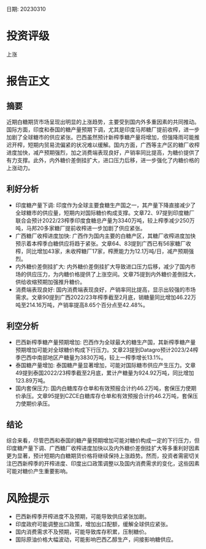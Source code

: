 
日期: 20230310

# 投资评级

上涨

# 报告正文

## 摘要

近期白糖期货市场呈现出明显的上涨趋势，主要受到国内外多重因素的共同推动。国际方面，印度和泰国的糖产量预期下调，尤其是印度马邦糖厂提前收榨，进一步加剧了全球糖市的供应紧张。巴西虽然预计新榨季糖产量将增加，但强降雨可能推迟开榨，短期内贸易流偏紧的状况难以缓解。国内方面，广西等主产区的糖厂收榨进度加快，减产预期强烈，加之消费端表现良好，产销率同比提高，为糖价提供了有力支撑。此外，内外糖价差倒挂扩大，进口压力后移，进一步强化了内糖价格的上涨动力。

## 利好分析

* 印度糖产量下调: 印度作为全球主要食糖生产国之一，其产量下降直接减少了全球糖市的供应量，短期内对国际糖价构成支撑。文章72、97提到印度糖厂联合会预计2022/23榨季印度食糖总产量为3340万吨，较上榨季减少250万吨，马邦20多家糖厂提前收榨进一步加剧了供应紧张。
* 广西糖厂收榨进度加快: 广西作为国内主要的白糖产区，其糖厂收榨进度加快预示着本榨季白糖供应将趋于紧张。文章64、83提到广西已有56家糖厂收榨，同比增加43家，未收榨糖厂17家，榨蔗能力为12.1万吨/日，减产预期强烈。
* 内外糖价差倒挂扩大: 内外糖价差倒挂扩大导致进口压力后移，减少了国内市场的供应压力，为内糖价格提供了上涨空间。文章75提到内外糖价差倒挂大，供给收缩预期加强推升糖价。
* 消费端表现良好: 国内消费端表现良好，产销率同比提高，显示出较强的市场需求。文章90提到广西2022/23年榨季截至2月底，销糖量同比增加46.22万吨至214.16万吨，产销率提高8.65个百分点至42.48%。

## 利空分析

* 巴西新榨季糖产量预期增加: 巴西作为全球最大的糖生产国，其新榨季糖产量预期增加可能对全球糖价构成下行压力。文章23提到Datagro预计2023/24榨季巴西中南部地区产糖量为3830万吨，较上一榨季增长13.1%。
* 泰国糖产量增加: 泰国糖产量显著增加，可能对国际糖市供应产生压力。文章49提到泰国2022/23榨季截至2月底，累计产糖量为924.92万吨，同比增加123.89万吨。
* 国内套保压力: 国内白糖库存仓单和有效预报合计约46.2万吨，套保压力使期价承压。文章95提到CZCE白糖库存仓单和有效预报合计约46.2万吨，套保压力使期价承压。

## 结论

综合来看，尽管巴西和泰国的糖产量预期增加可能对糖价构成一定的下行压力，但印度糖产量下调、广西糖厂收榨进度加快以及内外糖价差倒挂扩大等多重利好因素更为显著，预计短期内白糖期货价格将继续保持上涨趋势。然而，投资者需密切关注巴西新榨季的开榨进度、印度出口政策调整以及国内消费需求的变化，这些因素可能对糖价产生重要影响。

# 风险提示

* 巴西新榨季开榨进度不及预期，可能导致供应紧张加剧。
* 印度政府可能调整出口政策，增加出口配额，缓解全球供应紧张。
* 国内消费需求不及预期，可能导致库存积累，压制糖价。
* 国际原油价格大幅波动，可能影响巴西乙醇生产，间接影响糖供应。
